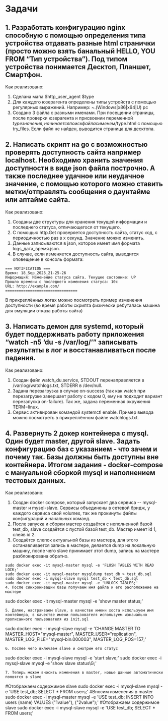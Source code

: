 # Задачи

## 1. Разработать конфигурацию nginx способную с помощью определения типа устройства отдавать разные html странички (просто можно взять банальный HELLO, YOU FROM “Тип устройства”). Под типом устройства понимается Десктоп, Планшет, Смартфон.
Как реализовано:  
1. Сделана мапа $http_user_agent $type
2. Для каждого юзерагента определены типы устройств с помощью регулярных выражений. Например: ~.(Windows|x86|x64|U)   pc
3. Создано 3 файла с разными именами. При посещении страницы, после проверки юзерагента и присвоении переменной $type значения, начинается поиск файла с именем /$type.html с помощью try_files. Если файл не найден, выводится страница для десктопа. 

## 2. Написать скрипт на go с возможностью проверять доступность сайта например localhost. Необходимо хранить значения доступности в виде json файла построчно. А также последнее удачное или неудачное значение, с помощью которого можно ставить метки/отправлять сообщения о даунтайме или аптайме сайта.
Как реализовано: 
1. Созданы две структуры для хранения текущей информации и последнего статуса, отличающегося от текущего. 
2. С помощью http.Get проверяется доступность сайта, статус код, с периодичностью раз в х секунд. Значение можно изменить. 
3. Данные записываются в json, которое имеет имя формата logs_дата_время.json. 
4. В случае, если изменяется доступность сайта, выводится оповещение в консоль формата:
```
=== NOTIFICATION ===
Время: 18_Sep_2025_21-25-26
Информация: Изменение статуса сайта. Текущее состояние: UP 
Прошло времени с последнего изменения статуса: 10с
URL: http://example.com/
================================
```
В прикреплённых логах можно посмотреть пример изменения доступности (во время работы скрипта физически ребуталась машина для эмуляции отказа работы сайта) 

## 3. Написать демон для systemd, который будет поддерживать работу приложения “watch -n5 ‘du -s /var/log/’” записывать результаты в лог и восстанавливаться после падения.
Как реализовано:
1. Создан файл watch_du.service, STDOUT перенаправляется в /var/log/watchlogs.txt, STDERR в /dev/null.
2. Задана перезагрузка в случае on-success (так как watch при перезагрузке завершает работу с кодом 0, ему не подходит вариант перезапуска on-failure). Так же, задана переменная окружения TERM=linux.
3. Сервис активирован командой systemctl enable. Пример вывода можно посмотреть в прикреплённом файле watchlogs.txt.

## 4. Развернуть 2 докер контейнера с mysql. Один будет master, другой slave. Задать конфигурацию баз с указанием - что зачем и почему так. Базы должны быть доступны вне контейнера. Итогом задания - docker-compose с мануальной сборкой mysql и наполнением тестовых данных. 
Как реализовано:
1. Создан docker compose, который запускает два сервиса -- mysql-master и mysql-slave. Сервисы объединены в сетевой бридж, у каждого сервиса свой volumes, так же прокинуты файлы конфигураций и начальных команд.
2. После запуска и сборки мастер создаётся с неполненной базой test_db, slave создаётся с пустой базой test_db. Мастер имеет id 1, слейв id 2.
3. Создаётся слепок актуальной базы из мастера, для этого останавливается запись в мастере, делается dump на локальную машину, после чего slave принимает этот dump, запись на мастере разблокирована обратно.
```
sudo docker exec -it mysql-master mysql -e 'FLUSH TABLES WITH READ LOCK;'
sudo docker exec -it mysql-master mysqldump test_db > test_db.sql
sudo docker exec -i mysql-slave mysql test_db < test_db.sql
sudo docker exec -it mysql-master mysql -e 'UNLOCK TABLES;'
4. После синхронизации базы получаем имя файла и его расположение на мастере
```
sudo docker exec -it mysql-master mysql -e 'show master status;'
```
5. Далее, настраиваем slave, в качестве имени хоста используем имя контейнера, в качестве имени пользователя используем изначально прописанного пользователя из init.sql
```
sudo docker exec -i mysql-slave mysql -e 'CHANGE MASTER TO MASTER_HOST="mysql-master", MASTER_USER="replication",
MASTER_LOG_FILE="mysql-bin.000003", MASTER_LOG_POS=157;'
```
6. Послее чего включаем slave и смотрим его статус
```
sudo docker exec -i mysql-slave mysql -e 'start slave;'
sudo docker exec -i mysql-slave mysql -e 'show slave status\G;'
```
7. Теперь можем вносить изменения в master, новые данные автоматически появятся в slave
```
#Отображаем содержимое slave 
sudo docker exec -i mysql-slave mysql -e 'USE test_db; SELECT * FROM users;'
#Вносим изменения в master
sudo docker exec -i mysql-master mysql -e 'USE test_db; INSERT INTO users (name) VALUES ("1value"), ("2value");'
#Отображаем содержимое slave 
sudo docker exec -i mysql-slave mysql -e 'USE test_db; SELECT * FROM users;'
```

